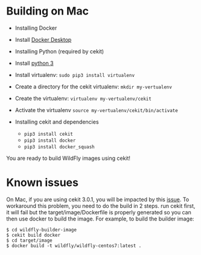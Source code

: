 Building on Mac
===============

* Installing Docker
 * Install [Docker Desktop](https://hub.docker.com/editions/community/docker-ce-desktop-mac)

* Installing Python (required by cekit)
 * Install [python 3](https://www.python.org)
 * Install virtualenv: `sudo pip3 install virtualenv`
 * Create a directory for the cekit virtualenv: `mkdir my-vertualenv`
 * Create the virtualenv: `virtualenv my-vertualenv/cekit`
 * Activate the virtualenv `source my-vertualenv/cekit/bin/activate`

* Installing cekit and dependencies
  * `pip3 install cekit`
  * `pip3 install docker`
  * `pip3 install docker_squash`

You are ready to build WildFly images using cekit!

Known issues
============

On Mac, if you are using cekit 3.0.1, you will be impacted by this [issue](https://github.com/cekit/cekit/issues/517).
To workaround this problem, you need to do the build in 2 steps.
run cekit first, it will fail but the target/image/Dockerfile is properly generated so you can then use docker to build the image.
For example, to build the builder image:

```
$ cd wildfly-builder-image
$ cekit build docker
$ cd target/image
$ docker build -t wildfly/wildfly-centos7:latest .
```